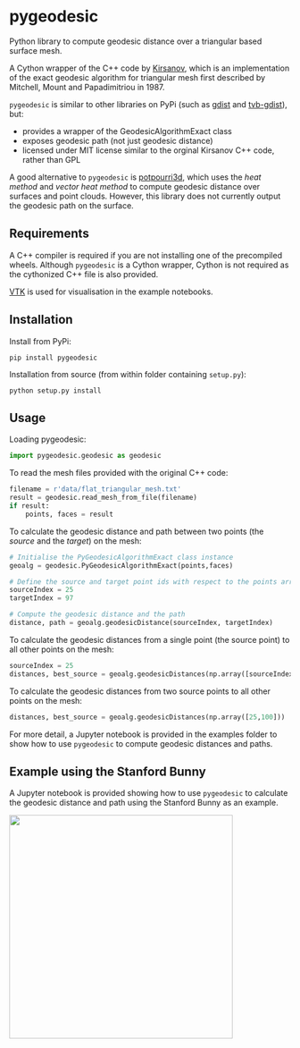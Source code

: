 # pygeodesic

Python library to compute geodesic distance over a triangular based surface mesh.

A Cython wrapper of the C++ code by [Kirsanov](https://code.google.com/archive/p/geodesic/), which is an implementation of the exact geodesic algorithm for triangular mesh first described by Mitchell, Mount and Papadimitriou in 1987.

`pygeodesic` is similar to other libraries on PyPi (such as [gdist](https://pypi.org/project/gdist/) and [tvb-gdist](https://pypi.org/project/tvb-gdist/)), but:
* provides a wrapper of the GeodesicAlgorithmExact class
* exposes geodesic path (not just geodesic distance)
* licensed under MIT license similar to the orginal Kirsanov C++ code, rather than GPL

A good alternative to `pygeodesic` is [potpourri3d](https://pypi.org/project/potpourri3d/), which uses the *heat method* and *vector heat method* to compute geodesic distance over surfaces and point clouds. However, this library does not currently output the geodesic path on the surface.

## Requirements

A C++ compiler is required if you are not installing one of the precompiled wheels. Although `pygeodesic` is a Cython wrapper, Cython is not required as the cythonized C++ file is also provided.

[VTK](https://pypi.org/project/vtk/) is used for visualisation in the example notebooks.


## Installation

Install from PyPi:
```
pip install pygeodesic
```

Installation from source (from within folder containing `setup.py`):
```
python setup.py install
```

## Usage

Loading pygeodesic:
```python
import pygeodesic.geodesic as geodesic
```

To read the mesh files provided with the original C++ code:
```python
filename = r'data/flat_triangular_mesh.txt'
result = geodesic.read_mesh_from_file(filename)
if result:
    points, faces = result
```

To calculate the geodesic distance and path between two points (the *source* and the *target*) on the mesh:
```python
# Initialise the PyGeodesicAlgorithmExact class instance
geoalg = geodesic.PyGeodesicAlgorithmExact(points,faces)

# Define the source and target point ids with respect to the points array
sourceIndex = 25
targetIndex = 97

# Compute the geodesic distance and the path
distance, path = geoalg.geodesicDistance(sourceIndex, targetIndex)
```

To calculate the geodesic distances from a single point (the source point) to all other points on the mesh:
```python
sourceIndex = 25
distances, best_source = geoalg.geodesicDistances(np.array([sourceIndex,]))
```

To calculate the geodesic distances from two source points to all other points on the mesh:
```python
distances, best_source = geoalg.geodesicDistances(np.array([25,100]))
```
For more detail, a Jupyter notebook is provided in the examples folder to show how to use `pygeodesic` to compute geodesic distances and paths.

## Example using the Stanford Bunny

A Jupyter notebook is provided showing how to use `pygeodesic` to calculate the geodesic distance and path using the Stanford Bunny as an example.

<img src="https://github.com/mhogg/pygeodesic/blob/main/images/stanford_bunny_geodesic_path.png?raw=true" height="400"/>



